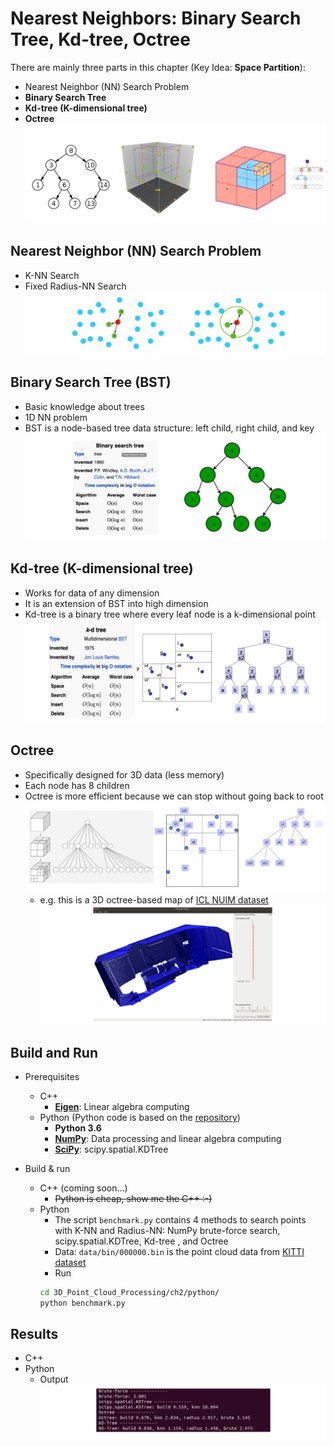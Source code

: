 # Nearest Neighbors: Binary Search Tree, Kd-tree, Octree # 

There are mainly three parts in this chapter (Key Idea: **Space Partition**): 
- Nearest Neighbor (NN) Search Problem 
- **Binary Search Tree**
- **Kd-tree (K-dimensional tree)**
- **Octree**
![image](image/trees.png) 

## Nearest Neighbor (NN) Search Problem 
- K-NN Search 
- Fixed Radius-NN Search 
![image](image/nnsearch.png)

## Binary Search Tree (BST) 
- Basic knowledge about trees 
- 1D NN problem 
- BST is a node-based tree data structure: left child, right child, and key 
![image](image/bst.png)

## Kd-tree (K-dimensional tree) 
- Works for data of any dimension 
- It is an extension of BST into high dimension 
- Kd-tree is a binary tree where every leaf node is a k-dimensional point 
![image](image/kdtree.png)

## Octree 
- Specifically designed for 3D data (less memory) 
- Each node has 8 children 
- Octree is more efficient because we can stop without going back to root 
![image](image/octree.png)
    - e.g. this is a 3D octree-based map of [ICL NUIM dataset](https://www.doc.ic.ac.uk/~ahanda/VaFRIC/iclnuim.html)
![image](image/octmap.png)

## Build and Run 
- Prerequisites
  - C++ 
    - [**Eigen**](http://eigen.tuxfamily.org/): Linear algebra computing
  - Python (Python code is based on the [repository](https://github.com/lijx10/NN-Trees))
    - **Python 3.6**
    - [**NumPy**](https://numpy.org/): Data processing and linear algebra computing
    - [**SciPy**](https://www.scipy.org/): scipy.spatial.KDTree 

- Build & run
  - C++ (coming soon...)
    - ~~Python is cheap, show me the C++ :-)~~
  - Python 
    - The script `benchmark.py` contains 4 methods to search points with K-NN and Radius-NN: NumPy brute-force search, scipy.spatial.KDTree, Kd-tree , and Octree 
    - Data: `data/bin/000000.bin` is the point cloud data from [KITTI dataset](http://www.cvlibs.net/datasets/kitti/) 
    - Run 
    ```bash
    cd 3D_Point_Cloud_Processing/ch2/python/ 
    python benchmark.py 
    ```
## Results
  - C++ 
  - Python 
    - Output 
![image](image/result_python.png)
